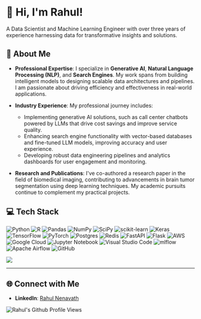 # 👋 Hi, I'm Rahul!
A Data Scientist and Machine Learning Engineer with over three years of experience harnessing data for transformative insights and solutions.

## 💁 About Me

- **Professional Expertise**: 
  I specialize in **Generative AI**, **Natural Language Processing (NLP)**, and **Search Engines**. My work spans from building intelligent models to designing scalable data architectures and pipelines. I am passionate about driving efficiency and effectiveness in real-world applications.

- **Industry Experience**:
  My professional journey includes:
  - Implementing generative AI solutions, such as call center chatbots powered by LLMs that drive cost savings and improve service quality.
  - Enhancing search engine functionality with vector-based databases and fine-tuned LLM models, improving accuracy and user experience.
  - Developing robust data engineering pipelines and analytics dashboards for user engagement and monitoring.

- **Research and Publications**:
  I've co-authored a research paper in the field of biomedical imaging, contributing to advancements in brain tumor segmentation using deep learning techniques. My academic pursuits continue to complement my practical projects.

## 💻 Tech Stack
![Python](https://img.shields.io/badge/python-3670A0?style=for-the-badge&logo=python&logoColor=ffdd54)
![R](https://img.shields.io/badge/r-%23276DC3.svg?style=for-the-badge&logo=r&logoColor=white)
![Pandas](https://img.shields.io/badge/pandas-%23150458.svg?style=for-the-badge&logo=pandas&logoColor=white)
![NumPy](https://img.shields.io/badge/numpy-%23013243.svg?style=for-the-badge&logo=numpy&logoColor=white)
![SciPy](https://img.shields.io/badge/SciPy-%230C55A5.svg?style=for-the-badge&logo=scipy&logoColor=%white)
![scikit-learn](https://img.shields.io/badge/scikit--learn-%23F7931E.svg?style=for-the-badge&logo=scikit-learn&logoColor=white)
![Keras](https://img.shields.io/badge/Keras-%23D00000.svg?style=for-the-badge&logo=Keras&logoColor=white)
![TensorFlow](https://img.shields.io/badge/TensorFlow-%23FF6F00.svg?style=for-the-badge&logo=TensorFlow&logoColor=white)
![PyTorch](https://img.shields.io/badge/PyTorch-%23EE4C2C.svg?style=for-the-badge&logo=PyTorch&logoColor=white)
![Postgres](https://img.shields.io/badge/postgres-%23316192.svg?style=for-the-badge&logo=postgresql&logoColor=white)
![Redis](https://img.shields.io/badge/redis-%23DD0031.svg?style=for-the-badge&logo=redis&logoColor=white)
![FastAPI](https://img.shields.io/badge/FastAPI-005571?style=for-the-badge&logo=fastapi)
![Flask](https://img.shields.io/badge/flask-%23000.svg?style=for-the-badge&logo=flask&logoColor=white)
![AWS](https://img.shields.io/badge/AWS-%23FF9900.svg?style=for-the-badge&logo=amazon-aws&logoColor=white)
![Google Cloud](https://img.shields.io/badge/GoogleCloud-%234285F4.svg?style=for-the-badge&logo=google-cloud&logoColor=white)
![Jupyter Notebook](https://img.shields.io/badge/jupyter-%23FA0F00.svg?style=for-the-badge&logo=jupyter&logoColor=white)
![Visual Studio Code](https://img.shields.io/badge/Visual%20Studio%20Code-0078d7.svg?style=for-the-badge&logo=visual-studio-code&logoColor=white)
![mlflow](https://img.shields.io/badge/mlflow-%23d9ead3.svg?style=for-the-badge&logo=numpy&logoColor=blue)
![Apache Airflow](https://img.shields.io/badge/Apache%20Airflow-017CEE?style=for-the-badge&logo=Apache%20Airflow&logoColor=white)
![GitHub](https://img.shields.io/badge/github-%23121011.svg?style=for-the-badge&logo=github&logoColor=white)


<!-- GitHub stats from https://github.com/anuraghazra/github-readme-stats -->
![](https://github-readme-stats.vercel.app/api?username=RahulNenavath&theme=radical&hide_border=false&include_all_commits=true&count_private=true)<br/>

---

## 🌐 Connect with Me
- **LinkedIn**: [Rahul Nenavath](https://www.linkedin.com/in/rahul-nenavath/)

![Rahul's Github Profile Views](https://komarev.com/ghpvc/?username=RahulNenavath&color=blue) 
